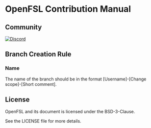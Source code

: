 # OpenFSL Contribution Manual

## Community

[![Discord](https://img.shields.io/badge/Discord-go-blue)](https://discord.gg/BvwV4U3Skr)

## Branch Creation Rule

### Name

The name of the branch should be in the format \[Username\]-\[Change scope\]-\[Short comment\].

## License

OpenFSL and its document is licensed under the BSD-3-Clause.

See the LICENSE file for more details.
